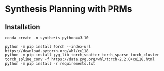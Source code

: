 # Synthesis Planning with PRMs

## Installation

`conda create -n synthesis python==3.10`

```shell
python -m pip install torch --index-url https://download.pytorch.org/whl/cu118
python -m pip install pyg_lib torch_scatter torch_sparse torch_cluster torch_spline_conv -f https://data.pyg.org/whl/torch-2.2.0+cu118.html
python -m pip install -r requirements.txt
```
